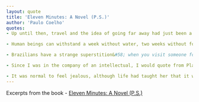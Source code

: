 ```yaml
---
layout: quote
title: 'Eleven Minutes: A Novel (P.S.)'
author: 'Paulo Coelho'
quotes:
- Up until then, travel and the idea of going far away had just been a dream, and dreaming is very pleasant as long as you are not forced to put your dreams into practice. That way, we avoid all the risks, frustrations and difficulties, and when we are old, we can always blame other people—preferably our parents, our spouses or our children—for our failure to realize our dreams.

- Human beings can withstand a week without water, two weeks without food, many years of homelessness, but not loneliness. It is the worst of all tortures, the worst of all sufferings.

- Brazilians have a strange superstition&#58; when you visit someone for the first time, you must not be the one to open the door when you leave, because if you do, you will never return to that house.

- Since I was in the company of an intellectual, I would quote from Plato. According to him, at the beginning of creation, men and women were not as they are now; there was just one being, who was rather short, with a body and a neck, but his head had two faces, looking in different directions. It was as if two creatures had been glued back to back, with two sets of sex organs, four legs and four arms. The Greek gods, however, were jealous, because this creature with four arms could work harder; with its two faces, it was always vigilant and could not be taken by surprise; and its four legs meant that it could stand or walk for long periods at a time without tiring. Even more dangerous was the fact that the creature had two different sets of sex organs and so needed no one else in order to continue reproducing. Zeus, the supreme lord of Olympus, said&#58; 'I have a plan to make these mortals lose some of their strength'. And he cut the creature in two with a lightning bolt, thus creating man and woman. This greatly increased the population of the world, and, at the same time, disoriented and weakened its inhabitants, because now they had to search for their lost half and embrace it and, in that embrace, regain their former strength, their ability to avoid betrayal and the stamina to walk for long periods of time and to withstand hard work. That embrace in which the two bodies re-fuse to become one again is what we call sex.

- It was normal to feel jealous, although life had taught her that it was pointless thinking you could own another person—anyone who believes that is just deceiving themselves.
---
```

Excerpts from the book - [Eleven Minutes: A Novel (P.S.)](https://www.amazon.com/dp/B000JMKO0A)